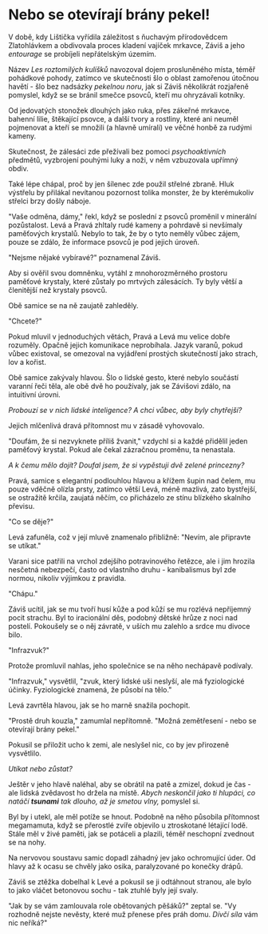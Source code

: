 # Nebo se otevírají brány pekel!

V době, kdy Lištička vyřídila záležitost s ňuchavým přírodovědcem Zlatohlávkem a obdivovala proces kladení vajíček mrkavce, Záviš a jeho *entourage* se probíjeli nepřátelským územím.

Název *Les roztomilých kulíšků* navozoval dojem prosluněného místa, téměř pohádkové pohody, zatímco ve skutečnosti šlo o oblast zamořenou útočnou havětí - šlo bez nadsázky *pekelnou noru*, jak si Záviš několikrát rozjařeně pomyslel, když se se bránil smečce psovců, kteří mu ohryzávali kotníky.

Od jedovatých stonožek dlouhých jako ruka, přes zákeřné mrkavce, bahenní lilie, štěkající psovce, a další tvory a rostliny, které ani neuměl pojmenovat  a kteří se množili (a hlavně umírali) ve věčné honbě za rudými kameny.

Skutečnost, že zálesáci zde přežívali bez pomoci *psychoaktivních* předmětů, vyzbrojení pouhými luky a noži, v něm vzbuzovala upřímný obdiv. 

Také lépe chápal, proč by jen šílenec zde použil střelné zbraně. Hluk výstřelu by přilákal nevítanou pozornost tolika monster, že by kterémukoliv střelci brzy došly náboje.

"Vaše odměna, dámy," řekl, když se poslední z psovců proměnil v minerální pozůstalost. Levá a Pravá zhltaly rudé kameny a pohrdavě si nevšímaly paměťových krystalů. Nebylo to tak, že by o tyto neměly vůbec zájem, pouze se zdálo, že informace psovců je pod jejich úroveň.

"Nejsme nějaké vybíravé?" poznamenal Záviš.

Aby si ověřil svou domněnku, vytáhl z mnohorozměrného prostoru paměťové krystaly, které zůstaly po mrtvých zálesácích. Ty byly větší a členitější než krystaly psovců.

Obě samice se na ně zaujatě zahleděly.

"Chcete?"

Pokud mluvil v jednoduchých větách, Pravá a Levá mu velice dobře rozuměly. Opačně jejich komunikace neprobíhala. Jazyk varanů, pokud vůbec existoval, se omezoval na vyjádření prostých skutečností jako strach, lov a kořist.

Obě samice zakývaly hlavou. Šlo o lidské gesto, které nebylo součástí varanní řeči těla, ale obě dvě ho používaly, jak se Závišovi zdálo, na intuitivní úrovni.

*Probouzí se v nich lidské inteligence? A chci vůbec, aby byly chytřejší?*

Jejich mlčenlivá dravá přítomnost mu v zásadě vyhovovalo.

"Doufám, že si nezvyknete příliš žvanit," vzdychl si a každé přidělil jeden paměťový krystal. Pokud ale čekal zázračnou proměnu, ta nenastala.

*A k čemu mělo dojít? Doufal jsem, že si vypěstuji dvě zelené princezny?* 

Pravá, samice s elegantní podlouhlou hlavou a křížem šupin nad čelem, mu pouze vděčně olízla prsty, zatímco větší Levá, méně mazlivá, zato bystřejší, se ostražitě krčila, zaujatá něčím, co přicházelo ze stínu blízkého skalního převisu.

"Co se děje?"

Levá zafuněla, což v její mluvě znamenalo přibližně: "Nevím, ale připravte se utíkat."

Varani sice patřili na vrchol zdejšího potravinového řetězce, ale i jim hrozila nesčetná nebezpečí, často od vlastního druhu - kanibalismus byl zde normou, nikoliv výjimkou z pravidla.

"Chápu."

Záviš ucítil, jak se mu tvoří husí kůže a pod kůží se mu rozlévá nepříjemný pocit strachu. Byl to iracionální děs, podobný dětské hrůze z noci nad postelí. Pokoušely se o něj závratě, v uších mu zalehlo a srdce mu divoce bilo.

"Infrazvuk?"

Protože promluvil nahlas, jeho společnice se na něho nechápavě podívaly.

"Infrazvuk," vysvětlil, "zvuk, který lidské uši neslyší, ale má fyziologické účinky. Fyziologické znamená, že působí na tělo."

Levá zavrtěla hlavou, jak se ho marně snažila pochopit.

"Prostě druh kouzla," zamumlal nepřítomně. "Možná zemětřesení - nebo se otevírají brány pekel."

Pokusil se přiložit ucho k zemi, ale neslyšel nic, co by jev přirozeně vysvětlilo.

*Utíkat nebo zůstat?*

Ještěr v jeho hlavě naléhal, aby se obrátil na patě a  zmizel, dokud je čas - ale lidská zvědavost ho držela na místě. *Abych neskončil jako ti hlupáci, co natáčí **tsunami** tak dlouho, až je smetou vlny,* pomyslel si.

Byl by i utekl, ale měl potíže se hnout. Podobně na něho působila přítomnost megamamuta, když se přerostlé zvíře objevilo u ztroskotané létající lodě. Stále měl v živé paměti, jak se potáceli a plazili, téměř neschopní zvednout se na nohy.

Na nervovou soustavu samic dopadl záhadný jev jako ochromující úder. Od hlavy až k ocasu se chvěly jako osika, paralyzované po konečky drápů.

Záviš se ztěžka dobelhal k Levé a pokusil se ji odtáhnout stranou, ale bylo to jako vláčet betonovou sochu - tak ztuhlé byly její svaly.

"Jak by se vám zamlouvala role obětovaných pěšáků?" zeptal se. "Vy rozhodně nejste nevěsty, které muž přenese přes práh domu. *Dívčí síla* vám nic neříká?"